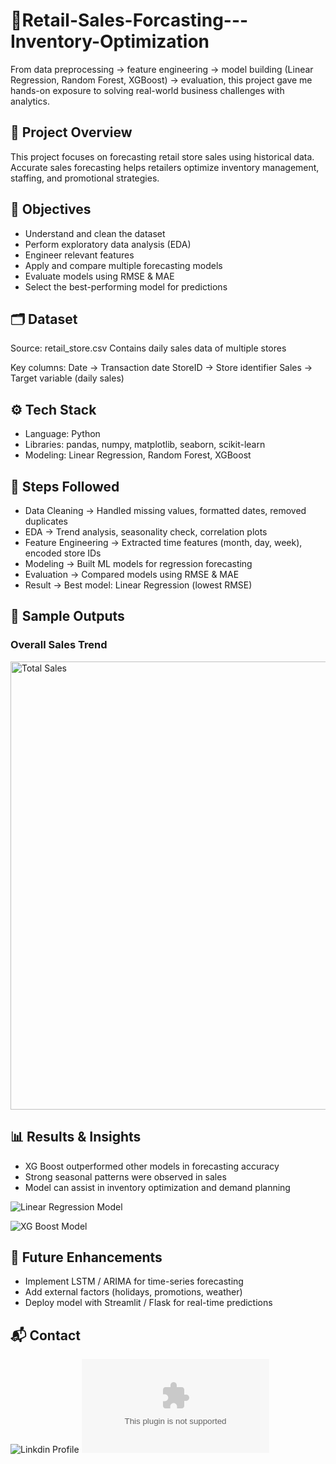 # 🛒Retail-Sales-Forcasting---Inventory-Optimization
From data preprocessing → feature engineering → model building (Linear Regression, Random Forest, XGBoost) → evaluation, this project gave me hands-on exposure to solving real-world business challenges with analytics.

## 📌 Project Overview 
This project focuses on forecasting retail store sales using historical data. Accurate sales forecasting helps retailers optimize inventory management, staffing, and promotional strategies.

## 🎯 Objectives
- Understand and clean the dataset
- Perform exploratory data analysis (EDA)
- Engineer relevant features
- Apply and compare multiple forecasting models
- Evaluate models using RMSE & MAE
- Select the best-performing model for predictions

## 🗂 Dataset
Source: retail_store.csv
Contains daily sales data of multiple stores

Key columns:
Date → Transaction date
StoreID → Store identifier
Sales → Target variable (daily sales)

## ⚙️ Tech Stack
- Language: Python
- Libraries: pandas, numpy, matplotlib, seaborn, scikit-learn
- Modeling: Linear Regression, Random Forest, XGBoost

## 🔑 Steps Followed
- Data Cleaning → Handled missing values, formatted dates, removed duplicates
- EDA → Trend analysis, seasonality check, correlation plots
- Feature Engineering → Extracted time features (month, day, week), encoded store IDs
- Modeling → Built ML models for regression forecasting
- Evaluation → Compared models using RMSE & MAE
- Result → Best model: Linear Regression (lowest RMSE)

## 📸 Sample Outputs
### Overall Sales Trend
<img width="1341" height="717" alt="Total Sales" src="https://github.com/user-attachments/assets/e3aca10d-df02-4b0c-b695-5de56ec19e5a" />

## 📊 Results & Insights
- XG Boost outperformed other models in forecasting accuracy
- Strong seasonal patterns were observed in sales
- Model can assist in inventory optimization and demand planning

![Linear Regression Model](<img width="1128" height="687" alt="Linear Regression" src="https://github.com/user-attachments/assets/48d950a3-3bcb-40bf-ba2b-1b1dcf16acb5" />)

![XG Boost Model](<img width="1155" height="610" alt="XG Boost " src="https://github.com/user-attachments/assets/366cf690-d04e-4453-80a9-88776642bb23" />)

## 🚀 Future Enhancements
- Implement LSTM / ARIMA for time-series forecasting
- Add external factors (holidays, promotions, weather)
- Deploy model with Streamlit / Flask for real-time predictions

## 📬 Contact
![Linkdin Profile](ww.linkedin.com/in/ankita-ahirrao7)
![Email](ankitaahirrao6@gmail.com)




